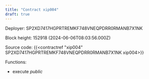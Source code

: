 ```yaml
---
title: "Contract xip004"
draft: true
---
```

Deployer: SP2XD7417HGPRTREMKF748VNEQPDRR0RMANB7X1NK


 



Block height: 152918 (2024-06-06T08:03:56.000Z)

Source code: {{<contractref "xip004" SP2XD7417HGPRTREMKF748VNEQPDRR0RMANB7X1NK xip004>}}

Functions:

* execute _public_

